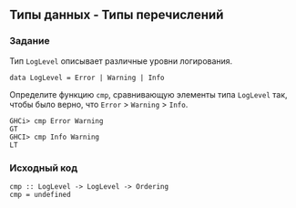 ## Типы данных - Типы перечислений

### Задание

Тип `LogLevel` описывает различные уровни логирования.

```
data LogLevel = Error | Warning | Info
```

Определите функцию `cmp`, сравнивающую элементы типа `LogLevel` так, чтобы было верно, что `Error` > `Warning` > `Info`.

```
GHCi> cmp Error Warning
GT
GHCI> cmp Info Warning
LT
```

### Исходный код

```
cmp :: LogLevel -> LogLevel -> Ordering
cmp = undefined
```
